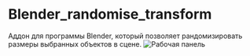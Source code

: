 # Blender_randomise_transform
Аддон для программы Blender, который позволяет рандомизировать размеры выбранных объектов в сцене.
![Рабочая панель]([https://imgur.com/a/8bDQz9L])
